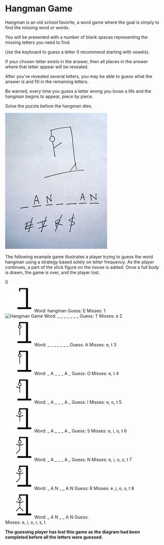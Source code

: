 # Hangman Game
<a>
Hangman is an old school favorite, a word game where the goal is simply to find the missing word or words.

You will be presented with a number of blank spaces representing the missing letters you need to find.

Use the keyboard to guess a letter (I recommend starting with vowels).

If your chosen letter exists in the answer, then all places in the answer where that letter appear will be revealed.

After you've revealed several letters, you may be able to guess what the answer is and fill in the remaining letters.

Be warned, every time you guess a letter wrong you loose a life and the hangman begins to appear, piece by piece.

Solve the puzzle before the hangman dies.

</a>
<a>
<img src="https://github.com/CormacKrum/Hangman-Game/blob/master/Hangman_game.jpg" alt="Hangman Game"/>
</a>

The following example game illustrates a player trying to guess the word hangman using a strategy based solely on letter frequency. As the player continues, a part of the stick figure on the noose is added. Once a full body is drawn, the game is over, and the player lost.

0	
<img src="https://github.com/CormacKrum/Hangman-Game/blob/master/Hangman-0.png" alt="Hangman Game"/>
Word:	hangman
Guess:	E
Misses:	
1	
<img src="https://github.com/CormacKrum/Hangman-Game/blob/master/Hangman-1.jpg" alt="Hangman Game"/>
Word:	_ _ _ _ _ _ _
Guess:	T
Misses:	e
2	
<img src="https://github.com/CormacKrum/Hangman-Game/blob/master/Hangman-2.png" alt="Hangman Game"/>
Word:	_ _ _ _ _ _ _
Guess:	A
Misses:	e, t
3	
<img src="https://github.com/CormacKrum/Hangman-Game/blob/master/Hangman-2.png" alt="Hangman Game"/>
Word:	_ A _ _ _ A _
Guess:	O
Misses:	e, t
4	
<img src="https://github.com/CormacKrum/Hangman-Game/blob/master/Hangman-3.png" alt="Hangman Game"/>
Word:	_ A _ _ _ A _
Guess:	I
Misses:	e, o, t
5	
<img src="https://github.com/CormacKrum/Hangman-Game/blob/master/Hangman-4.png" alt="Hangman Game"/>
Word:	_ A _ _ _ A _
Guess:	S
Misses:	e, i, o, t
6	
<img src="https://github.com/CormacKrum/Hangman-Game/blob/master/Hangman-5.png" alt="Hangman Game"/>
Word:	_ A _ _ _ A _
Guess:	N
Misses:	e, i, o, s, t
7	
<img src="https://github.com/CormacKrum/Hangman-Game/blob/master/Hangman-5.png" alt="Hangman Game"/>
Word:	_ A N _ _ A N
Guess:	R
Misses:	e ,i, o, s, t
8	
<img src="https://github.com/CormacKrum/Hangman-Game/blob/master/Hangman-6.png" alt="Hangman Game"/>
Word:	_ A N _ _ A N
Guess:	
Misses:	e, i, o, r, s, t


**The guessing player has lost this game as the diagram had been completed before all the letters were guessed.**
